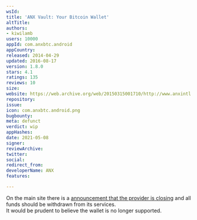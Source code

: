 ```yaml
---
wsId: 
title: 'ANX Vault: Your Bitcoin Wallet'
altTitle: 
authors:
- kiwilamb
users: 10000
appId: com.anxbtc.android
appCountry: 
released: 2014-04-29
updated: 2016-08-17
version: 1.8.0
stars: 4.1
ratings: 135
reviews: 10
size: 
website: https://web.archive.org/web/20150315001710/http://www.anxintl.com/
repository: 
issue: 
icon: com.anxbtc.android.png
bugbounty: 
meta: defunct
verdict: wip
appHashes: 
date: 2021-05-08
signer: 
reviewArchive: 
twitter: 
social: 
redirect_from: 
developerName: ANX
features: 

---
```


On the main site there is a [announcement that the provider is closing](https://anxpro.com/) and all funds should be withdrawn from its services.<br>
It would be prudent to believe the wallet is no longer supported.

